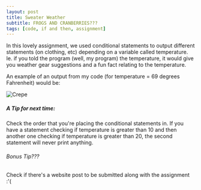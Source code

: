 ```yaml
---
layout: post
title: Sweater Weather
subtitle: FROGS AND CRANBERRIES???
tags: [code, if and then, assignment]
---
```


In this lovely assignment, we used conditional statements to output different statements (on clothing, etc) depending on a variable called temperature. Ie. if you told the program (well, my program) the temperature, it would give you weather gear suggestions and a fun fact relating to the temperature. 


An example of an output from my code (for temperature = 69 degrees Fahrenheit) would be:

![Crepe](https://s3-media3.fl.yelpcdn.com/bphoto/cQ1Yoa75m2yUFFbY2xwuqw/348s.jpg)


##### A Tip for next time:

Check the order that you're placing the conditional statements in. If you have a statement checking if temperature is greater than 10 and then another one checking if temperature is greater than 20, the second statement will never print anything.

###### Bonus Tip???
Check if there's a website post to be submitted along with the assignment :'( 

